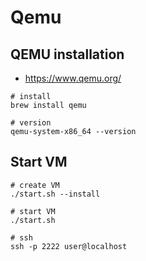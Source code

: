 # Qemu

## QEMU installation

* https://www.qemu.org/

```shell
# install
brew install qemu

# version
qemu-system-x86_64 --version
```

## Start VM

```shell
# create VM
./start.sh --install

# start VM
./start.sh

# ssh
ssh -p 2222 user@localhost
```

